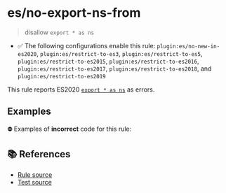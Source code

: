 # es/no-export-ns-from
> disallow `export * as ns`

- ✅ The following configurations enable this rule: `plugin:es/no-new-in-es2020`, `plugin:es/restrict-to-es3`, `plugin:es/restrict-to-es5`, `plugin:es/restrict-to-es2015`, `plugin:es/restrict-to-es2016`, `plugin:es/restrict-to-es2017`, `plugin:es/restrict-to-es2018`, and `plugin:es/restrict-to-es2019`

This rule reports ES2020 [`export * as ns`](https://github.com/tc39/proposal-export-ns-from) as errors.

## Examples

⛔ Examples of **incorrect** code for this rule:

<eslint-playground type="bad" code="/*eslint es/no-export-ns-from: error */
export * as ns from &quot;mod&quot;
" />

## 📚 References

- [Rule source](https://github.com/mysticatea/eslint-plugin-es/blob/v3.0.1/lib/rules/no-export-ns-from.js)
- [Test source](https://github.com/mysticatea/eslint-plugin-es/blob/v3.0.1/tests/lib/rules/no-export-ns-from.js)
